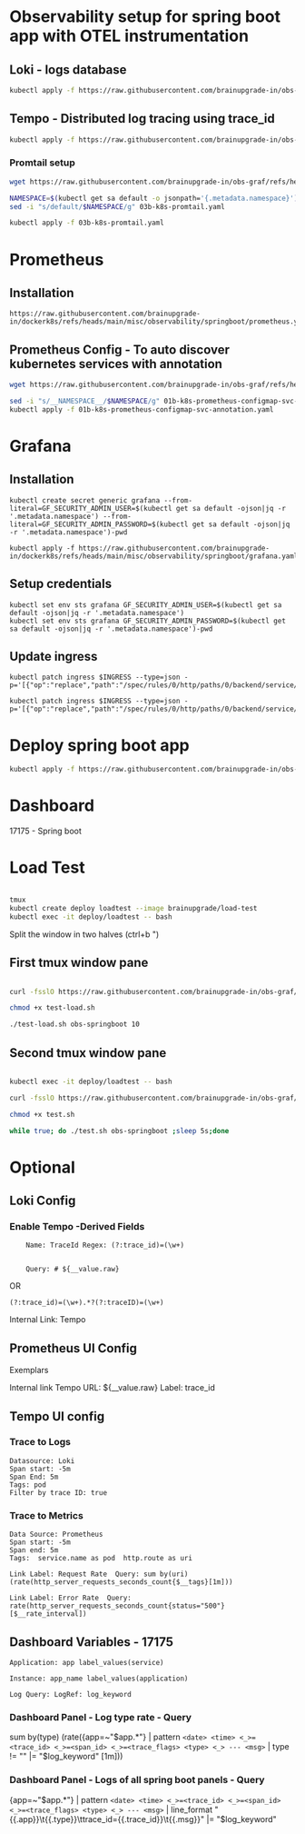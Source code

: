 # Observability setup for spring boot app with OTEL instrumentation
## Loki - logs database
```bash
kubectl apply -f https://raw.githubusercontent.com/brainupgrade-in/obs-graf/refs/heads/main/apps/obs-springboot-prom-otel-tempo-loki/01-k8s-loki.yaml
```
## Tempo - Distributed log tracing using trace_id
```bash
kubectl apply -f https://raw.githubusercontent.com/brainupgrade-in/obs-graf/refs/heads/main/apps/obs-springboot-prom-otel-tempo-loki/02-k8s-tempo.yaml
```

### Promtail setup
```bash
wget https://raw.githubusercontent.com/brainupgrade-in/obs-graf/refs/heads/main/apps/obs-springboot-prom-otel-tempo-loki/03b-k8s-promtail.yaml

NAMESPACE=$(kubectl get sa default -o jsonpath='{.metadata.namespace}')
sed -i "s/default/$NAMESPACE/g" 03b-k8s-promtail.yaml

kubectl apply -f 03b-k8s-promtail.yaml
```

# Prometheus 
## Installation
```
https://raw.githubusercontent.com/brainupgrade-in/dockerk8s/refs/heads/main/misc/observability/springboot/prometheus.yaml
```
## Prometheus Config - To auto discover kubernetes services with annotation
```bash
wget https://raw.githubusercontent.com/brainupgrade-in/obs-graf/refs/heads/main/prometheus/k8s-discovery/01b-k8s-prometheus-configmap-svc-annotation.yaml

sed -i "s/__NAMESPACE__/$NAMESPACE/g" 01b-k8s-prometheus-configmap-svc-annotation.yaml
kubectl apply -f 01b-k8s-prometheus-configmap-svc-annotation.yaml
```

# Grafana
## Installation
```
kubectl create secret generic grafana --from-literal=GF_SECURITY_ADMIN_USER=$(kubectl get sa default -ojson|jq -r '.metadata.namespace') --from-literal=GF_SECURITY_ADMIN_PASSWORD=$(kubectl get sa default -ojson|jq -r '.metadata.namespace')-pwd

kubectl apply -f https://raw.githubusercontent.com/brainupgrade-in/dockerk8s/refs/heads/main/misc/observability/springboot/grafana.yaml
```
## Setup credentials
```
kubectl set env sts grafana GF_SECURITY_ADMIN_USER=$(kubectl get sa default -ojson|jq -r '.metadata.namespace')
kubectl set env sts grafana GF_SECURITY_ADMIN_PASSWORD=$(kubectl get sa default -ojson|jq -r '.metadata.namespace')-pwd
```
## Update ingress
```
kubectl patch ingress $INGRESS --type=json -p='[{"op":"replace","path":"/spec/rules/0/http/paths/0/backend/service/name","value":"grafana"}]'

kubectl patch ingress $INGRESS --type=json -p='[{"op":"replace","path":"/spec/rules/0/http/paths/0/backend/service/port/number","value":3000}]'
```
# Deploy spring boot app
```bash
kubectl apply -f https://raw.githubusercontent.com/brainupgrade-in/obs-graf/refs/heads/main/apps/obs-springboot-prom-otel-tempo-loki/05-k8s-obs-springboot-prom-otel.yaml
```

# Dashboard
17175 - Spring boot

# Load Test
```bash

tmux
kubectl create deploy loadtest --image brainupgrade/load-test
kubectl exec -it deploy/loadtest -- bash

```
Split the window in two halves (ctrl+b ")

## First tmux window pane
```bash

curl -fsslO https://raw.githubusercontent.com/brainupgrade-in/obs-graf/refs/heads/main/apps/obs-springboot-prom-otel-tempo-loki/test-load.sh

chmod +x test-load.sh

./test-load.sh obs-springboot 10
```
## Second tmux window pane
```bash

kubectl exec -it deploy/loadtest -- bash

curl -fsslO https://raw.githubusercontent.com/brainupgrade-in/obs-graf/refs/heads/main/apps/obs-springboot-prom-otel-tempo-loki/test.sh

chmod +x test.sh

while true; do ./test.sh obs-springboot ;sleep 5s;done
```

# Optional 
## Loki Config
### Enable Tempo -Derived Fields
```
    Name: TraceId Regex: (?:trace_id)=(\w+) 
    
    
    Query: # ${__value.raw}
```
OR 
```
(?:trace_id)=(\w+).*?(?:traceID)=(\w+)
```
Internal Link: Tempo

## Prometheus UI Config
Exemplars

Internal link Tempo
URL: ${__value.raw}
Label: trace_id

## Tempo UI config

### Trace to Logs
    Datasource: Loki
    Span start: -5m
    Span End: 5m
    Tags: pod
    Filter by trace ID: true

### Trace to Metrics
    Data Source: Prometheus
    Span start: -5m
    Span end: 5m
    Tags:  service.name as pod  http.route as uri

    Link Label: Request Rate  Query: sum by(uri)(rate(http_server_requests_seconds_count{$__tags}[1m]))

    Link Label: Error Rate  Query: 
    rate(http_server_requests_seconds_count{status="500"}[$__rate_interval])


## Dashboard Variables - 17175
```
Application: app label_values(service)

Instance: app_name label_values(application)

Log Query: LogRef: log_keyword
```

### Dashboard Panel - Log type rate - Query

sum by(type) (rate({app=~"$app.*"} | pattern `<date> <time> <_>=<trace_id> <_>=<span_id> <_>=<trace_flags> <type> <_> --- <msg>` | type != "" |= "$log_keyword" [1m]))

### Dashboard Panel - Logs of all spring boot panels - Query

{app=~"$app.*"} | pattern `<date> <time> <_>=<trace_id> <_>=<span_id> <_>=<trace_flags> <type> <_> --- <msg>` | line_format "{{.app}}\t{{.type}}\ttrace_id={{.trace_id}}\t{{.msg}}" |= "$log_keyword"

